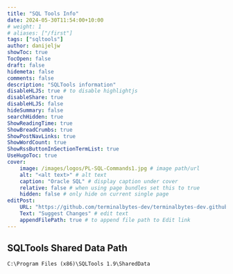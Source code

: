 ```yaml
---
title: "SQL Tools Info"
date: 2024-05-30T11:54:00+10:00
# weight: 1
# aliases: ["/first"]
tags: ["sqltools"]
author: danijeljw
showToc: true
TocOpen: false
draft: false
hidemeta: false
comments: false
description: "SQLTools information"
disableHLJS: true # to disable highlightjs
disableShare: true
disableHLJS: false
hideSummary: false
searchHidden: true
ShowReadingTime: true
ShowBreadCrumbs: true
ShowPostNavLinks: true
ShowWordCount: true
ShowRssButtonInSectionTermList: true
UseHugoToc: true
cover:
    image: /images/logos/PL-SQL-Commands1.jpg # image path/url
    alt: "<alt text>" # alt text
    caption: "Oracle SQL" # display caption under cover
    relative: false # when using page bundles set this to true
    hidden: false # only hide on current single page
editPost:
    URL: "https://github.com/terminalbytes-dev/terminalbytes-dev.github.io/tree/main/content"
    Text: "Suggest Changes" # edit text
    appendFilePath: true # to append file path to Edit link
---
```


## SQLTools Shared Data Path

```
C:\Program Files (x86)\SQLTools 1.9\SharedData
```
